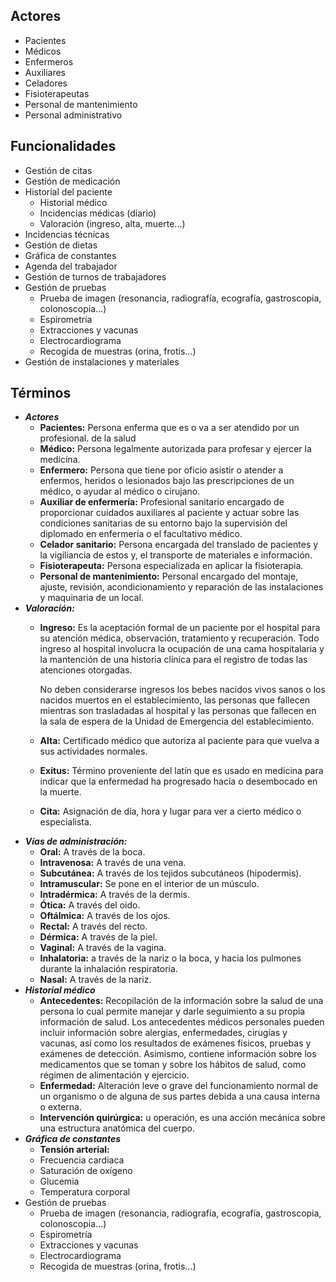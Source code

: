 ## Actores
- Pacientes
- Médicos
- Enfermeros
- Auxiliares
- Celadores
- Fisioterapeutas
- Personal de mantenimiento
- Personal administrativo

## Funcionalidades
- Gestión de citas
- Gestión de medicación
- Historial del paciente
  - Historial médico
  - Incidencias médicas (diario)
  - Valoración (ingreso, alta, muerte...)
- Incidencias técnicas
- Gestión de dietas
- Gráfica de constantes
- Agenda del trabajador
- Gestión de turnos de trabajadores
- Gestión de pruebas
  - Prueba de imagen (resonancia, radiografía, ecografía, gastroscopia, colonoscopia...)
  - Espirometría
  - Extracciones y vacunas
  - Electrocardiograma
  - Recogida de muestras (orina, frotis...)
- Gestión de instalaciones y materiales

## Términos
- ***Actores***
  - **Pacientes:** Persona enferma que es o va a ser atendido por un profesional.
de la salud
  - **Médico:** Persona legalmente autorizada para profesar y ejercer la medicina.
  - **Enfermero:** Persona que tiene por oficio asistir o atender a enfermos, heridos o lesionados bajo las prescripciones de un médico, o ayudar al médico o cirujano.
  - **Auxiliar de enfermería:** Profesional sanitario encargado de proporcionar cuidados auxiliares
  al paciente y actuar sobre las condiciones sanitarias de su entorno bajo la supervisión del
  diplomado en enfermería o el facultativo médico.
  - **Celador sanitario:** Persona encargada del translado de pacientes y la vigiliancia de estos y, el transporte de materiales e información.
  - **Fisioterapeuta:** Persona especializada en aplicar la fisioterapia.
  - **Personal de mantenimiento:** Personal encargado del montaje, ajuste, revisión, acondicionamiento y reparación de las instalaciones y maquinaria de un local.
- ***Valoración:***
  - **Ingreso:** Es la aceptación formal de un paciente por el hospital  para su
  atención médica, observación, tratamiento y recuperación. Todo ingreso al hospital
  involucra la ocupación de una cama hospitalaria y la mantención de una historia
  clínica para el registro de todas las atenciones otorgadas.

    No deben considerarse ingresos los bebes nacidos vivos sanos o los nacidos muertos
    en el establecimiento, las personas que fallecen mientras son trasladadas al hospital
    y las personas que fallecen en la sala de espera de la Unidad de Emergencia del  establecimiento.
  - **Alta:** Certificado médico que autoriza al paciente para que vuelva a sus actividades normales.
  - **Exitus:** Término proveniente del latín que es usado en medicina para indicar que la enfermedad ha progresado hacia o desembocado en la muerte.
  - **Cita:** Asignación de día, hora y lugar para ver a cierto médico o especialista.
- ***Vías de administración:***
  - **Oral:** A través de la boca.
  - **Intravenosa:** A través de una vena.
  - **Subcutánea:** A través de los tejidos subcutáneos (hipodermis).
  - **Intramuscular:** Se pone en el interior de un músculo.
  - **Intradérmica:** A través de la dermis.
  - **Ótica:** A través del oido.
  - **Oftálmica:** A través de los ojos.
  - **Rectal:** A través del recto.
  - **Dérmica:** A través de la piel.
  - **Vaginal:** A través de la vagina.
  - **Inhalatoria:** a través de la nariz o la boca, y hacia los pulmones durante la
  inhalación respiratoria.
  - **Nasal:** A través de la nariz.
- ***Historial médico***
  - **Antecedentes:** Recopilación de la información sobre la salud de una persona
  lo cual permite manejar y darle seguimiento a su propia información de salud. Los antecedentes
  médicos personales pueden incluir información sobre alergias, enfermedades, cirugías y
  vacunas, así como los resultados de exámenes físicos, pruebas y exámenes de detección. Asimismo,
  contiene información sobre los medicamentos que se toman y sobre los hábitos de salud,
  como régimen de alimentación y ejercicio.
  - **Enfermedad:** Alteración leve o grave del funcionamiento normal de un organismo o
  de alguna de sus partes debida a una causa interna o externa.
  - **Intervención quirúrgica:** u operación, es una acción mecánica sobre una estructura
  anatómica del cuerpo.
- ***Gráfica de constantes***
  - **Tensión arterial:**  
  - Frecuencia cardiaca
  - Saturación de oxígeno
  - Glucemia
  - Temperatura corporal
- Gestión de pruebas
  - Prueba de imagen (resonancia, radiografía, ecografía, gastroscopia, colonoscopia...)
  - Espirometría
  - Extracciones y vacunas
  - Electrocardiograma
  - Recogida de muestras (orina, frotis...)
